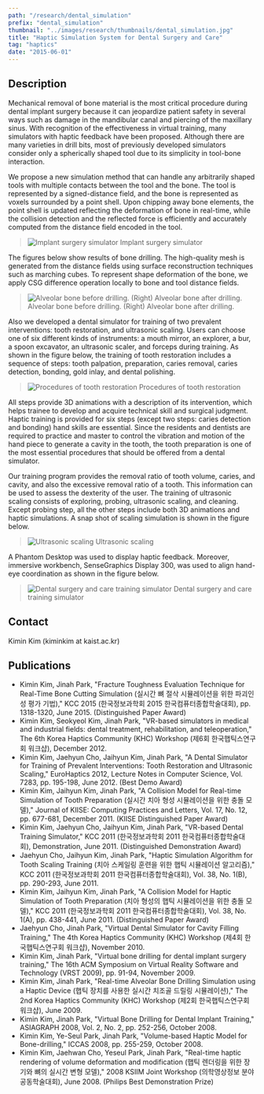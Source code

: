 ```yaml
---
path: "/research/dental_simulation"
prefix: "dental_simulation"
thumbnail: "../images/research/thumbnails/dental_simulation.jpg"
title: "Haptic Simulation System for Dental Surgery and Care"
tag: "haptics"
date: "2015-06-01"
---
```


## Description

Mechanical removal of bone material is the most critical procedure during dental implant surgery because it can jeopardize patient safety in several ways such as damage in the mandibular canal and piercing of the maxillary sinus. With recognition of the effectiveness in virtual training, many simulators with haptic feedback have been proposed. Although there are many varieties in drill bits, most of previously developed simulators consider only a spherically shaped tool due to its simplicity in tool-bone interaction.

We propose a new simulation method that can handle any arbitrarily shaped tools with multiple contacts between the tool and the bone. The tool is represented by a signed-distance field, and the bone is represented as voxels surrounded by a point shell. Upon chipping away bone elements, the point shell is updated reflecting the deformation of bone in real-time, while the collision detection and the reflected force is efficiently and accurately computed from the distance field encoded in the tool.

> ![Implant surgery simulator](../images/research/dental_simulation/img1.jpg)
> Implant surgery simulator

The figures below show results of bone drilling. The high-quality mesh is generated from the distance fields using surface reconstruction techniques such as marching cubes. To represent shape deformation of the bone, we apply CSG difference operation locally to bone and tool distance fields.

> ![Alveolar bone before drilling. (Right) Alveolar bone after drilling.](../images/research/dental_simulation/img2.jpg)
> Alveolar bone before drilling. (Right) Alveolar bone after drilling.

Also we developed a dental simulator for training of two prevalent interventions: tooth restoration, and ultrasonic scaling. Users can choose one of six different kinds of instruments: a mouth mirror, an explorer, a bur, a spoon excavator, an ultrasonic scaler, and forceps during training. As shown in the figure below, the training of tooth restoration includes a sequence of steps: tooth palpation, preparation, caries removal, caries detection, bonding, gold inlay, and dental polishing.

> ![Procedures of tooth restoration](../images/research/dental_simulation/img3.jpg)
> Procedures of tooth restoration

All steps provide 3D animations with a description of its intervention, which helps trainee to develop and acquire technical skill and surgical judgment. Haptic training is provided for six steps (except two steps: caries detection and bonding) hand skills are essential. Since the residents and dentists are required to practice and master to control the vibration and motion of the hand piece to generate a cavity in the tooth, the tooth preparation is one of the most essential procedures that should be offered from a dental simulator.

Our training program provides the removal ratio of tooth volume, caries, and cavity, and also the excessive removal ratio of a tooth. This information can be used to assess the dexterity of the user. The training of ultrasonic scaling consists of exploring, probing, ultrasonic scaling, and cleaning. Except probing step, all the other steps include both 3D animations and haptic simulations. A snap shot of scaling simulation is shown in the figure below.

> ![Ultrasonic scaling](../images/research/dental_simulation/img4.jpg)
> Ultrasonic scaling

A Phantom Desktop was used to display haptic feedback. Moreover, immersive workbench, SenseGraphics Display 300, was used to align hand-eye coordination as shown in the figure below.

> ![Dental surgery and care training simulator](../images/research/dental_simulation/img5.jpg)
> Dental surgery and care training simulator

## Contact

Kimin Kim (kiminkim at kaist.ac.kr)

## Publications

- Kimin Kim, Jinah Park, "Fracture Toughness Evaluation Technique for Real-Time Bone Cutting Simulation (실시간 뼈 절삭 시뮬레이션을 위한 파괴인성 평가 기법)," KCC 2015 (한국정보과학회 2015 한국컴퓨터종합학술대회), pp. 1318-1320, June 2015. (Distinguished Paper Award)
- Kimin Kim, Seokyeol Kim, Jinah Park, "VR-based simulators in medical and industrial fields: dental treatment, rehabilitation, and teleoperation," The 6th Korea Haptics Community (KHC) Workshop (제6회 한국햅틱스연구회 워크샵), December 2012.
- Kimin Kim, Jaehyun Cho, Jaihyun Kim, Jinah Park, "A Dental Simulator for Training of Prevalent Interventions: Tooth Restoration and Ultrasonic Scaling," EuroHaptics 2012, Lecture Notes in Computer Science, Vol. 7283, pp. 195-198, June 2012. (Best Demo Award)
- Kimin Kim, Jaihyun Kim, Jinah Park, "A Collision Model for Real-time Simulation of Tooth Preparation (실시간 치아 형성 시뮬레이션을 위한 충돌 모델)," Journal of KIISE: Computing Practices and Letters, Vol. 17, No. 12, pp. 677-681, December 2011. (KIISE Distinguished Paper Award)
- Kimin Kim, Jaehyun Cho, Jaihyun Kim, Jinah Park, "VR-based Dental Training Simulator," KCC 2011 (한국정보과학회 2011 한국컴퓨터종합학술대회), Demonstration, June 2011. (Distinguished Demonstration Award)
- Jaehyun Cho, Jaihyun Kim, Jinah Park, "Haptic Simulation Algorithm for Tooth Scaling Training (치아 스케일링 훈련을 위한 햅틱 시뮬레이션 알고리즘)," KCC 2011 (한국정보과학회 2011 한국컴퓨터종합학술대회), Vol. 38, No. 1(B), pp. 290-293, June 2011.
- Kimin Kim, Jaihyun Kim, Jinah Park, "A Collision Model for Haptic Simulation of Tooth Preparation (치아 형성의 햅틱 시뮬레이션을 위한 충돌 모델)," KCC 2011 (한국정보과학회 2011 한국컴퓨터종합학술대회), Vol. 38, No. 1(A), pp. 438-441, June 2011. (Distinguished Paper Award)
- Jaehyun Cho, Jinah Park, "Virtual Dental Simulator for Cavity Filling Training," The 4th Korea Haptics Community (KHC) Workshop (제4회 한국햅틱스연구회 워크샵), November 2010.
- Kimin Kim, Jinah Park, "Virtual bone drilling for dental implant surgery training," The 16th ACM Symposium on Virtual Reality Software and Technology (VRST 2009), pp. 91-94, November 2009.
- Kimin Kim, Jinah Park, "Real-time Alveolar Bone Drilling Simulation using a Haptic Device (햅틱 장치를 사용한 실시간 치조골 드릴링 시뮬레이션)," The 2nd Korea Haptics Community (KHC) Workshop (제2회 한국햅틱스연구회 워크샵), June 2009.
- Kimin Kim, Jinah Park, "Virtual Bone Drilling for Dental Implant Training," ASIAGRAPH 2008, Vol. 2, No. 2, pp. 252-256, October 2008.
- Kimin Kim, Ye-Seul Park, Jinah Park, "Volume-based Haptic Model for Bone-drilling," ICCAS 2008, pp. 255-259, October 2008.
- Kimin Kim, Jaehwan Cho, Yeseul Park, Jinah Park, "Real-time haptic rendering of volume deformation and modification (햅틱 렌더링을 위한 장기와 뼈의 실시간 변형 모델)," 2008 KSIIM Joint Workshop (의학영상정보 분야 공동학술대회), June 2008. (Philips Best Demonstration Prize)